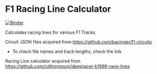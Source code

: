 # F1 Racing Line Calculator

[![Binder](https://mybinder.org/badge_logo.svg)](https://mybinder.org/v2/gh/jerryvarghese1/F1_racinglines/main?filepath=Racing_Line_Calculator.ipynb)

Calculates racing lines for various F1 Tracks

Circuit JSON files acquired from https://github.com/bacinger/f1-circuits
- To check file names and track lengths, check the link

Racing Line calculator acquired from https://github.com/cdthompson/deepracer-k1999-race-lines
